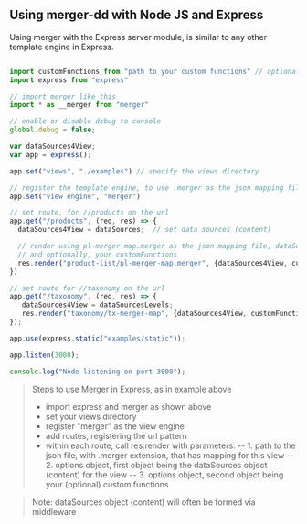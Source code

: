 ## Using merger-dd with Node JS and Express

Using merger with the Express server module, is similar to any other template engine in Express.


```javascript

import customFunctions from "path to your custom functions" // optional
import express from "express"

// import merger like this
import * as __merger from "merger"

// enable or disable debug to console
global.debug = false;

var dataSources4View;
var app = express();

app.set("views", "./examples") // specify the views directory

// register the template engine, to use .merger as the json mapping file extension
app.set("view engine", "merger") 

// set route, for //products on the url 
app.get("/products", (req, res) => {
  dataSources4View = dataSources;  // set data sources (content)

  // render using pl-merger-map.merger as the json mapping file, dataSources content object, 
  // and optionally, your customFunctions 
  res.render("product-list/pl-merger-map.merger", {dataSources4View, customFunctions});
})

// set route for //taxonomy on the url
app.get("/taxonomy", (req, res) => {
   dataSources4View = dataSourcesLevels;
   res.render("taxonomy/tx-merger-map", {dataSources4View, customFunctions});
});

app.use(express.static("examples/static"));

app.listen(3000);

console.log("Node listening on port 3000");

```

> Steps to use Merger in Express, as in example above
>- import express and merger as shown above
>- set your views directory
>- register "merger" as the view engine
>- add routes, registering the url pattern
>- within each route, call res.render with parameters:
>-- 1. path to the json file, with .merger extension, that has mapping for this view
>-- 2. options object, first object being the dataSources object (content) for the view
>-- 3. options object, second object being your (optional) custom functions

> Note: dataSources object (content) will often be formed via middleware
